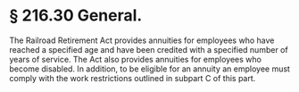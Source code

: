 # § 216.30   General.

The Railroad Retirement Act provides annuities for employees who have reached a specified age and have been credited with a specified number of years of service. The Act also provides annuities for employees who become disabled. In addition, to be eligible for an annuity an employee must comply with the work restrictions outlined in subpart C of this part.





